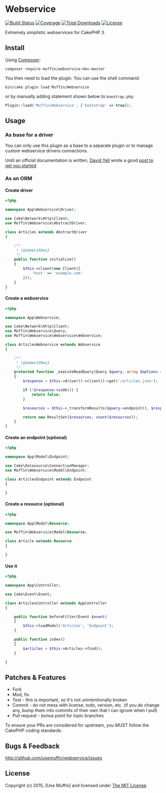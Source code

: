 # Webservice

[![Build Status](https://img.shields.io/travis/UseMuffin/Webservice/master.svg?style=flat-square)](https://travis-ci.org/UseMuffin/Webservice)
[![Coverage](https://img.shields.io/codecov/c/github/UseMuffin/Webservice/master.svg?style=flat-square)](https://codecov.io/github/UseMuffin/Webservice)
[![Total Downloads](https://img.shields.io/packagist/dt/muffin/webservice.svg?style=flat-square)](https://packagist.org/packages/muffin/webservice)
[![License](https://img.shields.io/badge/license-MIT-blue.svg?style=flat-square)](LICENSE)

Extremely simplistic webservices for CakePHP 3.

## Install

Using [Composer][composer]:

```
composer require muffin/webservice:dev-master
```

You then need to load the plugin. You can use the shell command:

```
bin/cake plugin load Muffin/Webservice
```

or by manually adding statement shown below to `boostrap.php`:

```php
Plugin::load('Muffin/Webservice', ['bootstrap' => true]);
```

## Usage

### As base for a driver

You can only use this plugin as a base to a separate plugin or to manage custom webservice
drivers connections.

Until an official documentation is written, [David Yell][1] wrote a good [post to get you started][2].

[1]:https://github.com/davidyell
[2]:http://jedistirfry.co.uk/blog/2015-09/connecting-to-a-web-service/

### As an ORM

#### Create driver

```php
<?php

namespace App\Webservice\Driver;

use Cake\Network\Http\Client;
use Muffin\Webservice\AbstractDriver;

class Articles extends AbstractDriver
{

    /**
     * {@inheritDoc}
     */
    public function initialize()
    {
        $this->client(new Client([
            'host' => 'example.com'
        ]));
    }
}
```

#### Create a webservice

```php
<?php

namespace App\Webservice;

use Cake\Network\Http\Client;
use Muffin\Webservice\Query;
use Muffin\Webservice\Webservice\Webservice;

class ArticlesWebservice extends Webservice
{

    /**
     * {@inheritDoc}
     */
    protected function _executeReadQuery(Query $query, array $options = [])
    {
        $response = $this->driver()->client()->get('/articles.json');

        if (!$response->isOk()) {
            return false;
        }

        $resources = $this->_transformResults($query->endpoint(), $response->json['articles']);

        return new ResultSet($resources, count($resources));
    }
}
```

#### Create an endpoint (optional)

```php
<?php

namespace App\Model\Endpoint;

use Cake\Datasource\ConnectionManager;
use Muffin\Webservice\Model\Endpoint;

class ArticlesEndpoint extends Endpoint
{

}
```

#### Create a resource (optional)

```php
<?php

namespace App\Model\Resource;

use Muffin\Webservice\Model\Resource;

class Article extends Resource
{

}
```

#### Use it

```php
<?php

namespace App\Controller;

use Cake\Event\Event;

class ArticlesController extends AppController
{

    public function beforeFilter(Event $event)
    {
        $this->loadModel('Articles', 'Endpoint');
    }

    public function index()
    {
        $articles = $this->Articles->find();
    }

}
```

## Patches & Features

* Fork
* Mod, fix
* Test - this is important, so it's not unintentionally broken
* Commit - do not mess with license, todo, version, etc. (if you do change any, bump them into commits of
their own that I can ignore when I pull)
* Pull request - bonus point for topic branches

To ensure your PRs are considered for upstream, you MUST follow the CakePHP coding standards.

## Bugs & Feedback

http://github.com/usemuffin/webservice/issues

## License

Copyright (c) 2015, [Use Muffin] and licensed under [The MIT License][mit].

[cakephp]:http://cakephp.org
[composer]:http://getcomposer.org
[mit]:http://www.opensource.org/licenses/mit-license.php
[muffin]:http://usemuffin.com

